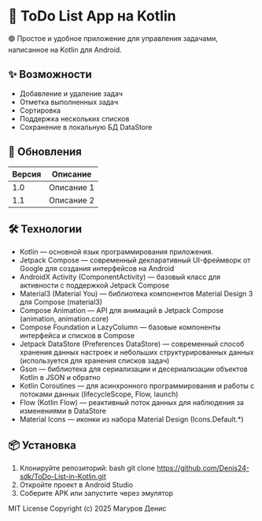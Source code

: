 # 📝 ToDo List App на Kotlin 
🟢 Простое и удобное приложение для управления задачами, написанное на Kotlin для Android.

## ✨ Возможности
- Добавление и удаление задач
- Отметка выполненных задач
- Сортировка
- Поддержка нескольких списков
- Сохранение в локальную БД DataStore

## 📌 Обновления
| Версия | Описание                            |                     
|--------|-------------------------------------|
| 1.0    | Описание 1                    |                     
| 1.1    | Описание 2                 |                    

## 🛠 Технологии
- Kotlin — основной язык программирования приложения.
- Jetpack Compose — современный декларативный UI-фреймворк от Google для создания интерфейсов на Android
- AndroidX Activity (ComponentActivity) — базовый класс для активности с поддержкой Jetpack Compose
- Material3 (Material You) — библиотека компонентов Material Design 3 для Compose (material3)
- Compose Animation — API для анимаций в Jetpack Compose (animation, animation.core)
- Compose Foundation и LazyColumn — базовые компоненты интерфейса и списков в Compose
- Jetpack DataStore (Preferences DataStore) — современный способ хранения данных настроек и небольших структурированных данных (используется для хранения списков задач)
- Gson — библиотека для сериализации и десериализации объектов Kotlin в JSON и обратно
- Kotlin Coroutines — для асинхронного программирования и работы с потоками данных (lifecycleScope, Flow, launch)
- Flow (Kotlin Flow) — реактивный поток данных для наблюдения за изменениями в DataStore
- Material Icons — иконки из набора Material Design (Icons.Default.*)

## 📦 Установка
  1. Клонируйте репозиторий:
       bash
       git clone https://github.com/Denis24-sdk/ToDo-List-in-Kotlin.git
  2. Откройте проект в Android Studio
  3. Соберите APK или запустите через эмулятор


MIT License
Copyright (c) 2025 Магуров Денис

